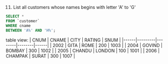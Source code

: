 11. List all customers whose names begins with letter 'A' to 'G'
```SQL
SELECT *
FROM `customer`
WHERE cname
BETWEEN 'A%' AND 'H%';
```
table view:
| CNUM | CNAME   | CITY   | RATING | SNUM |
|------|---------|--------|--------|------|
| 2002 | GITA    | ROME   |    200 | 1003 |
| 2004 | GOVIND  | BOMBAY |    300 | 1002 |
| 2005 | CHANDU  | LONDON |    100 | 1001 |
| 2006 | CHAMPAK | SURAT  |    300 | 1007 |
